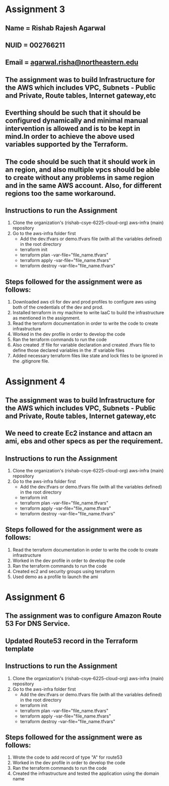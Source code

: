 # Assignment 3

## Name = Rishab Rajesh Agarwal

## NUID = 002766211

## Email = agarwal.risha@northeastern.edu

## The assignment was to build Infrastructure for the AWS which includes VPC, Subnets - Public and Private, Route tables, Internet gateway,etc

## Everthing should be such that it should be configured dynamically and minimal manual intervention is allowed and is to be kept in mind.In order to achieve the above used variables supported by the Terraform.

## The code should be such that it should work in an region, and also multiple vpcs should be able to create without any problems in same region and in the same AWS account. Also, for different regions too the same workaround.


## Instructions to run the Assignment

1. Clone the organization's (rishab-csye-6225-cloud-org)  aws-infra (main) repository
2. Go to the aws-infra folder first 
    - Add the dev.tfvars or demo.tfvars file (with all the variables defined) in the root directory
    - terraform init
    - terraform plan -var-file="file_name.tfvars"
    - terraform apply -var-file="file_name.tfvars"
    - terraform destroy -var-file="file_name.tfvars"


## Steps followed for the assignment were as follows:
1. Downloaded aws cli for dev and prod profiles to configure aws using both of the credentials of the dev and prod. 
2. Installed terraform in my machine to write IaaC to build the infrastructure as mentioned in the assignment.  
3. Read the terraform documentation in order to write the code to create infrastructure
4. Worked in the dev profile in order to develop the code
5. Ran the terraform commands to run the code
6. Also created .tf file for variable declaration and created .tfvars file to define those declared variables in the .tf variable files
7. Added necessary terraform files like state and lock files to be ignored in the .gitignore file.



# Assignment 4

## The assignment was to build Infrastructure for the AWS which includes VPC, Subnets - Public and Private, Route tables, Internet gateway,etc 

## We need to create Ec2 instance and attacn an ami, ebs and other specs as per the requirement.


## Instructions to run the Assignment

1. Clone the organization's (rishab-csye-6225-cloud-org)  aws-infra (main) repository
2. Go to the aws-infra folder first 
    - Add the dev.tfvars or demo.tfvars file (with all the variables defined) in the root directory
    - terraform init
    - terraform plan -var-file="file_name.tfvars"
    - terraform apply -var-file="file_name.tfvars"
    - terraform destroy -var-file="file_name.tfvars"


## Steps followed for the assignment were as follows:
1. Read the terraform documentation in order to write the code to create infrastructure
2. Worked in the dev profile in order to develop the code
3. Ran the terraform commands to run the code
6. Created ec2 and security groups using terraform
7. Used demo as a profile to launch the ami


# Assignment 6

## The assignment was to configure Amazon Route 53 For DNS Service.

## Updated Route53 record in the Terraform template

## Instructions to run the Assignment

1. Clone the organization's (rishab-csye-6225-cloud-org)  aws-infra (main) repository
2. Go to the aws-infra folder first 
    - Add the dev.tfvars or demo.tfvars file (with all the variables defined) in the root directory
    - terraform init
    - terraform plan -var-file="file_name.tfvars"
    - terraform apply -var-file="file_name.tfvars"
    - terraform destroy -var-file="file_name.tfvars"


## Steps followed for the assignment were as follows:
1. Wrote the code to add record of type "A" for route53
2. Worked in the dev profile in order to develop the code
3. Ran the terraform commands to run the code
6. Created the infrastructure and tested the application using the domain name